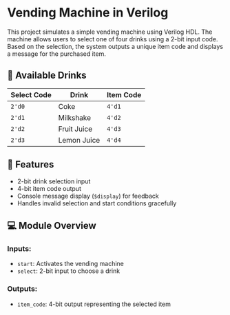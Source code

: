 # Vending Machine in Verilog

This project simulates a simple vending machine using Verilog HDL. The machine allows users to select one of four drinks using a 2-bit input code. Based on the selection, the system outputs a unique item code and displays a message for the purchased item.

## 🧃 Available Drinks

| Select Code | Drink          | Item Code |
|-------------|----------------|-----------|
| `2'd0`      | Coke           | `4'd1`    |
| `2'd1`      | Milkshake      | `4'd2`    |
| `2'd2`      | Fruit Juice    | `4'd3`    |
| `2'd3`      | Lemon Juice    | `4'd4`    |

## 🔧 Features

- 2-bit drink selection input
- 4-bit item code output
- Console message display (`$display`) for feedback
- Handles invalid selection and start conditions gracefully

## 💻 Module Overview

### Inputs:
- `start`: Activates the vending machine
- `select`: 2-bit input to choose a drink

### Outputs:
- `item_code`: 4-bit output representing the selected item
